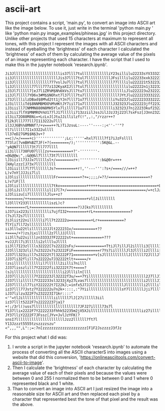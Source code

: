 # ascii-art

This project contains a script, 'main.py', to convert an image into ASCII art like the image below.
To use it, just write in the terminal 'python main.py <image directory>' like 'python main.py image_examples/phineas.jpg' in this project directory.
Unlike other projects that used 15 characters at maximum to represent all tones, with this project I represent the images with all ASCII characters and instead of eyeballing the 'brightness' of each character I calculated the 'brightness' of each of them by calculating the average value of the pixels of an image representing each character. I have the script that I used to make this in the jupyter notebook 'research.ipynb'.

```text
Ji3Jlllllllllllllllllllllis37lll7tulllllllllllliY23sillilu22233sYV33323Jllll
ii3JllllllllllllllllllllJis37lll7tul7lllllllllllJFsilllilu22233xxk32223[7lll
ii3Jllllllllllllllll777vslJu7lll7tul7llllllllllll77llllilu222221t532232s7lll
li3Jllllllll77lll777z132KyaXIJll7tul7llllllllllllllllllilu22222n1j32232s7lll
iJ3Jl7lllll7[eJ7l1ZR%M$N%6kVsJll7tu7lllllllllllllllllliJlu222223u232222s7lll
ii3Jl7llll7YD6v3#M$$NOhxt7l37lll7tu7lllllllllllllll7JYtJlu2222233332222Y7lll
i73JllllilzDBad$8M%d2tt1jYJn7lll71u77lllllllllllliYu323Jlu2222233332222x7lll
iJ3illlliTd$8NNMBMOO%M%HKtJY7iil71u7lllllllllllllJ32323Jlu222223jff2232t7lll
iJ3iiill7[NMMN880N8MH5Ylx7lillll71u7llllllllllllli32323J7nj22233kuf232217lll
ii3iii7lfX$MNMRO%%U177lJ17llllli713zziilJssJilJJzJ3j223l7sxFsz[J3nn2322u7lll
il3ii72O88M8Ni=+LcLvJ[JtuJJillilzf(!",,:,"/rzzr++?712k3lll777ll7I113222u7lll
il3JJ6B%%8MNNf?/+v===++?L)TiJzsuL:----''----:;<''-''"?tl7illlll7I1x3322ullll
ll37eD27GM$$N$3v+?==c)/=/====+c)''''''''''''';Lc:'''''=hxl7llll7f17iJzFsllll
773lz[7vmBH%BZTJF(+?(========/);''''''''''':5K@&L.--'yA@N7lllll73t7ll777llll
ii3illl738FUO7lll[zv+=========+?'-''''''''-=@&@@w;",;&@@&l7llll73t7lllllllll
lJ3iiill73JJx7lllllsl+/========r+:''''''''':b&@0r=+++[kHylzzz[J73x7lllllllll
lJ3iiilll7l77lllllllJs?=========+r!,''---''':?s+/====///=++?L)v7nY[JJJii7lil
iJ3liillllllllllllllllFr==========+?+=;;;;/=??/==================+?L)v7iF[ll
iJ3liilllllllllllllll7tkv============++++++==========================+L7YJ7l
iJ3liJilll7llllllllil[17[7+/====================================/=+clJzili7l
iJ3liizu[i7llllllllJlu++z?+=======/++==========================+vl[Jilllllll
lJ3lllY233lllllllllliszL)c?+========rL+=====================?)J[ks7lllllllll
iJ37iix223illllllllli7ujfI32+========+rL+================?(7sJl72s7lllllllll
Ji3liit22nilllllli7ll7t22222u==========+Lr+===========?TlY[i7ll72sllllllllll
ii3lllu22tlilllllJJJJlt222231v/==========+??+====/+?)zsJixilllll2z7llJJJllll
ii3ll7u22silllzn3333J7F22222st+=============+???+vJJJll7i3llllli2zlllluJllll
ii3ll7I23zlllls32222[7s22222sFv/=============+TtiJl7illJl2illlli3[llll1s7lll
JJ3lll323zlil7s23222s7s23222FiF============r7Ys7iilllllJl3Jlllli2[llli[u7lll
JJ37ll323iill7s23222t7[32222F71=========+v[sJlllllllllllJ[lllll72JlllJlI7lll
JJ37li32flill7s22222u7J32222tlt+=====/+(zsillllllllllllil7llllll2iilli7nilll
JJ37lisszlill7Y22222fii32222t7t+====?(sJilllllllllllllllllllllli2Jllliln[lll
JJ37lllJillll7Y222223Jl32222f3u/==+7Yillllllllllllllllllllllllll2J7llJ7nYJil
JJ37lllilllll7Y222233sl3233jXy27Lvas7lllllllllllllllllllllllllli2llllJ7ttJll
JJ37llllil77iiY222222t7I22kJ;=infx5J7JJlllllllllllllllJlllllllli2llllilsIJil
iz37lll77Jstz7Y222222u7n2k+::::,:"7YiilllllllllllllllsY7lllllllJji7llllJ3lJl
iJ37lilzu322F7s232223I71kr::::"<'"=tlJilllllllllllllliilllll7lJ[27illlll3iil
iz37lllt5222F7s22222237ja1?+!;/3rl()uss7llllllllllllllllllll7JFJ27illll73s7l
Y137llix2222F7Y2222233fhhk52235m2jX5XJillllllllllllllllllllllliz27illll73Y7l
JY37lliY2222F7JFssz[JYv+JvlJzYFK(?snsI7llllllllllllllllllllllJzz2llllll7ft7l
Y13Jzzzt5555tzszzzzszu"<",,,"",L":;=:7n[zzzzzzzzzzzzzzzzzzzz[F1F2JszzzzJ3fJz
```

For this project what I did was:

1. I wrote a script in the jupyter notebook 'research.ipynb' to automate the process of converting all the ASCII characterS into images using a website that did this conversion, 'https://onlineasciitools.com/convert-ascii-to-image'.
2. Then I calculate the 'brightness' of each character by calculating the average value of each of their pixels and because the values were between 0 and 255 I normalized them to be between 0 and 1 where 0 represented black and 1 white.
3. Than to convert an image into ASCII art I just resized the image into a reasonable size for ASCII art and then replaced each pixel by a character that represented best the tone of that pixel and the result was the above.

